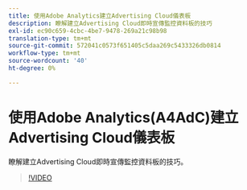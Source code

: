 ```yaml
---
title: 使用Adobe Analytics建立Advertising Cloud儀表板
description: 瞭解建立Advertising Cloud即時宣傳監控資料板的技巧
exl-id: ec90c659-4cbc-4be7-9478-269a21c98b98
translation-type: tm+mt
source-git-commit: 572041c0573f651405c5daa269c5433326db0814
workflow-type: tm+mt
source-wordcount: '40'
ht-degree: 0%

---
```


# 使用Adobe Analytics(A4AdC)建立Advertising Cloud儀表板

瞭解建立Advertising Cloud即時宣傳監控資料板的技巧。

>[!VIDEO](https://video.tv.adobe.com/v/33922)

